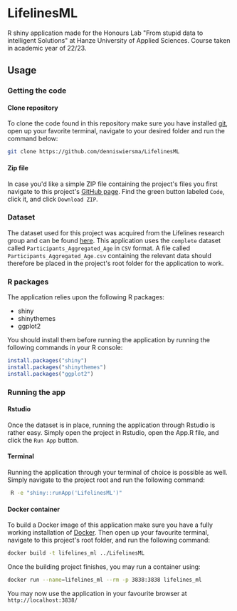 # LifelinesML
R shiny application made for the Honours Lab "From stupid data to intelligent Solutions" at Hanze University of Applied Sciences. Course taken in academic year of 22/23.

## Usage

### Getting the code
#### Clone repository
To clone the code found in this repository make sure you have installed [git](https://git-scm.com/), open up your favorite terminal, navigate to your desired folder and run the command below:
```Bash
git clone https://github.com/denniswiersma/LifelinesML
```

#### Zip file
In case you'd like a simple ZIP file containing the project's files you first navigate to this project's [GitHub page](https://github.com/denniswiersma/LifelinesML).
Find the green button labeled `Code`, click it, and click `Download ZIP`.

### Dataset
The dataset used for this project was acquired from the Lifelines research group and can be found [here](https://www.lifelines.nl/researcher/data-and-biobank/education).
This application uses the `complete` dataset called `Participants_Aggregated_Age` in `CSV` format.
A file called `Participants_Aggregated_Age.csv` containing the relevant data should therefore be placed in the project's root folder for the application to work.

### R packages
The application relies upon the following R packages:
- shiny
- shinythemes
- ggplot2

You should install them before running the application by running the following commands in your R console:
```R
install.packages("shiny")
install.packages("shinythemes")
install.packages("ggplot2")
```

### Running the app
#### Rstudio
Once the dataset is in place, running the application through Rstudio is rather easy. Simply open the project in Rstudio, open the App.R file, and click the `Run App` button.

#### Terminal
Running the application through your terminal of choice is possible as well. Simply navigate to the project root and run the following command:   
```Bash
 R -e "shiny::runApp('LifelinesML')"
 ```

#### Docker container
To build a Docker image of this application make sure you have a fully working installation of [Docker](https://www.docker.com/get-started/).
Then open up your favourite terminal, navigate to this project's root folder, and run the following command:
```Bash
docker build -t lifelines_ml ../LifelinesML
```
Once the building project finishes, you may run a container using:
```Bash
docker run --name=lifelines_ml --rm -p 3838:3838 lifelines_ml
```
You may now use the application in your favourite browser at `http://localhost:3838/`